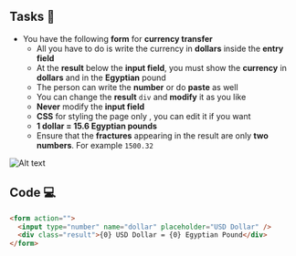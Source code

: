 ## Tasks 🎯

- You have the following **form** for **currency transfer**
  - All you have to do is write the currency in **dollars** inside the **entry field**
  - At the **result** below the **input field**, you must show the **currency** in **dollars** and  in the **Egyptian** pound
  - The person can write the **number** or do **paste**  as well
  - You can change the **result** `div` and **modify** it as you like
  - **Never** modify the **input field**
  - **CSS** for styling  the page only , you can edit it if you want
  - **1 dollar = 15.6 Egyptian pounds**
  - Ensure that the **fractures** appearing in the result are only **two numbers**. For example `1500.32`

![Alt text](https://i.imgur.com/PEHBFzF.gif)

## Code 💻

```html
<form action="">
  <input type="number" name="dollar" placeholder="USD Dollar" />
  <div class="result">{0} USD Dollar = {0} Egyptian Pound</div>
</form>
```
